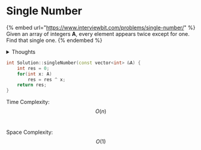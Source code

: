 # Single Number

{% embed url="https://www.interviewbit.com/problems/single-number/" %}
Given an array of integers **A**, every element appears twice except for one. Find that single one.
{% endembed %}

<details>

<summary>Thoughts</summary>

* **0:00** The name is giving me no hint about what the question is about. Let's see how much time it will take.&#x20;
* **0:35** Solved it in 35 seconds. I missed superman though as I was too excited to write the time in these notes. DONE

</details>

```cpp
int Solution::singleNumber(const vector<int> &A) {
    int res = 0;
    for(int x: A)
        res = res ^ x;
    return res;
}
```

Time Complexity: $$O(n)$$​

Space Complexity: $$O(1)$$​
